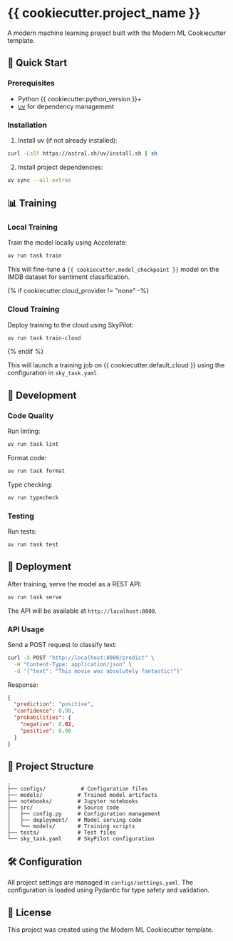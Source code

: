# {{ cookiecutter.project_name }}

A modern machine learning project built with the Modern ML Cookiecutter template.

## 🚀 Quick Start

### Prerequisites

- Python {{ cookiecutter.python_version }}+
- [uv](https://github.com/astral-sh/uv) for dependency management

### Installation

1. Install uv (if not already installed):
```bash
curl -LsSf https://astral.sh/uv/install.sh | sh
```

2. Install project dependencies:
```bash
uv sync --all-extras
```

## 📊 Training

### Local Training

Train the model locally using Accelerate:

```bash
uv run task train
```

This will fine-tune a `{{ cookiecutter.model_checkpoint }}` model on the IMDB dataset for sentiment classification.

{% if cookiecutter.cloud_provider != "none" -%}
### Cloud Training

Deploy training to the cloud using SkyPilot:

```bash
uv run task train-cloud
```
{% endif %}

This will launch a training job on {{ cookiecutter.default_cloud }} using the configuration in `sky_task.yaml`.

## 🔧 Development

### Code Quality

Run linting:
```bash
uv run task lint
```

Format code:
```bash
uv run task format
```

Type checking:
```bash
uv run typecheck
```

### Testing

Run tests:
```bash
uv run task test
```

## 🚢 Deployment

After training, serve the model as a REST API:

```bash
uv run task serve
```

The API will be available at `http://localhost:8000`.

### API Usage

Send a POST request to classify text:

```bash
curl -X POST "http://localhost:8000/predict" \
  -H "Content-Type: application/json" \
  -d '{"text": "This movie was absolutely fantastic!"}'
```

Response:
```json
{
  "prediction": "positive",
  "confidence": 0.98,
  "probabilities": {
    "negative": 0.02,
    "positive": 0.98
  }
}
```

## 📁 Project Structure

```
.
├── configs/           # Configuration files
├── models/           # Trained model artifacts
├── notebooks/        # Jupyter notebooks
├── src/              # Source code
│   ├── config.py     # Configuration management
│   ├── deployment/   # Model serving code
│   └── models/       # Training scripts
├── tests/            # Test files
└── sky_task.yaml     # SkyPilot configuration
```

## 🛠️ Configuration

All project settings are managed in `configs/settings.yaml`. The configuration is loaded using Pydantic for type safety and validation.

## 📝 License

This project was created using the Modern ML Cookiecutter template.